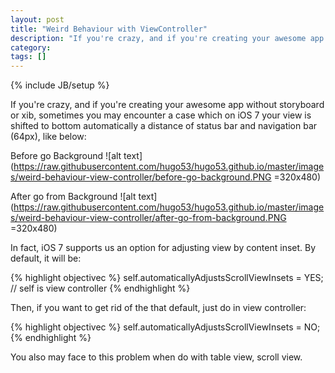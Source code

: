 ```yaml
---
layout: post
title: "Weird Behaviour with ViewController"
description: "If you're crazy, and if you're creating your awesome app without storyboard or xib, sometimes you may encounter a case which on iOS 7 your view is shifted to bottom automatically a distance of status bar and navigation bar (64px)."
category: 
tags: []
---
```

{% include JB/setup %}

If you're crazy, and if you're creating your awesome app without storyboard or xib, sometimes you may encounter a case which on iOS 7 your view is shifted to bottom automatically a distance of status bar and navigation bar (64px), like below:

Before go Background
![alt text](https://raw.githubusercontent.com/hugo53/hugo53.github.io/master/images/weird-behaviour-view-controller/before-go-background.PNG =320x480)

After go from Background
![alt text](https://raw.githubusercontent.com/hugo53/hugo53.github.io/master/images/weird-behaviour-view-controller/after-go-from-background.PNG =320x480)

In fact, iOS 7 supports us an option for adjusting view by content inset. By default, it will be:

{% highlight objectivec %}
self.automaticallyAdjustsScrollViewInsets = YES;  // self is view controller
{% endhighlight %}

Then, if you want to get rid of the that default, just do in view controller:

{% highlight objectivec %}
self.automaticallyAdjustsScrollViewInsets = NO;
{% endhighlight %}

You also may face to this problem when do with table view, scroll view.





